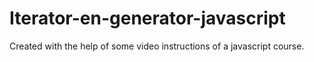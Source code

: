 ﻿# Iterator-en-generator-javascript
Created with the help of some video instructions of a javascript course.
